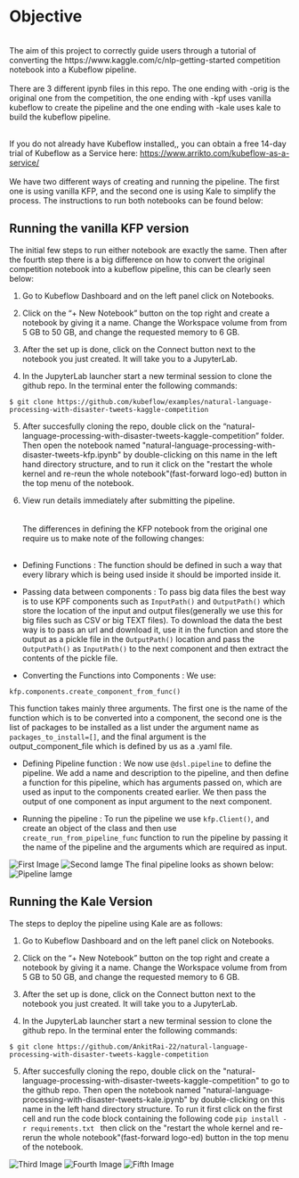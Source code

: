 # Objective
<br>
The aim of this project to correctly guide users through a tutorial of converting the https://www.kaggle.com/c/nlp-getting-started competition notebook into a Kubeflow pipeline.<br><br> 
There are 3 different ipynb files in this repo. The one ending with -orig is the original one from the competition, the one ending with -kpf uses vanilla kubeflow to create the pipeline and the one ending with -kale uses kale to build the kubeflow pipeline. <br>
<br>

If you do not already have Kubeflow installed,, you can obtain a free 14-day trial of Kubeflow as a Service here: https://www.arrikto.com/kubeflow-as-a-service/
<br><br>
We have two different ways of creating and running the pipeline. The first one is using vanilla KFP, and the second one is using Kale to simplify the process. The instructions to run both notebooks can be found below:

## Running the vanilla KFP version

The initial few steps to run either notebook are exactly the same. Then after the fourth step there is a big difference on how to convert the original competition notebook into a kubeflow pipeline, this can be clearly seen below:

1. Go to Kubeflow Dashboard and on the left panel click on Notebooks.

2. Click on the “+ New Notebook” button on the top right and create a notebook by giving it a name. Change the Workspace volume from from 5 GB to 50 GB, and change the requested memory to 6 GB.

3. After the set up is done, click on the Connect button next to the notebook you just created. It will take you to a JupyterLab.


4. In the JupyterLab launcher start a new terminal session to clone the github repo. In the terminal enter the following commands:

 ```$ git clone https://github.com/kubeflow/examples/natural-language-processing-with-disaster-tweets-kaggle-competition```

5. After succesfully cloning the repo, double click on the “natural-language-processing-with-disaster-tweets-kaggle-competition” folder. Then open the notebook named "natural-language-processing-with-disaster-tweets-kfp.ipynb" by double-clicking on this name in the left hand directory structure, and to run it click on the "restart the whole kernel and re-reun the whole notebook"(fast-forward logo-ed) button in the top menu of the notebook.

6. View run details immediately after submitting the pipeline.
<br><br>  
The differences in defining the KFP notebook from the original one require us to make note of the following changes: <br> <br>

 - Defining Functions : The function should be defined in such a way that every library which is being used inside it should be imported inside it. 

 - Passing data between components :  To pass big data files the best way is to use KPF components such as ```InputPath()``` and ```OutputPath()``` which store the location of the input and output files(generally we use this for big files such as CSV or big TEXT files). To download the data the best way is to pass an url and download it, use it in the function and store the output as a pickle file in the ```OutputPath()``` location and pass the ```OutputPath()``` as ```InputPath()``` to the next component and then extract the contents of the pickle file.

 - Converting the Functions into Components : We use: 

```
kfp.components.create_component_from_func()
```

This function takes mainly three arguments. The first one is the name of the function which is to be converted into a component, the second one is the list of packages to be installed as a list under the argument name as ```packages_to_install=[]```, and the final argument is the output_component_file which is defined by us as a .yaml file.


 - Defining Pipeline function : We now use ```@dsl.pipeline``` to define the pipeline. We add a name and description to the pipeline, and then define a function for this pipeline, which has arguments passed on, which are used as input to the components created earlier. We then pass the output of one component as input argument to the next component. 


 - Running the pipeline : To run the pipeline we use ```kfp.Client()```, and create an object of the class and then use ```create_run_from_pipeline_func``` function to run the pipeline by passing it the name of the pipeline and the arguments which are required as input.


![First Image](https://github.com/AnkitRai-22/natural-language-processing-with-disaster-tweets-kaggle-competition/blob/main/images/Screenshot%20(254).png)
![Second Iamge](https://github.com/AnkitRai-22/natural-language-processing-with-disaster-tweets-kaggle-competition/blob/main/images/Screenshot%20(255).png)
The final pipeline looks as shown below:<br>
![Pipeline Iamge](https://github.com/AnkitRai-22/natural-language-processing-with-disaster-tweets-kaggle-competition/blob/main/images/Screenshot%20(263).png)

## Running the Kale Version

The steps to deploy the pipeline using Kale are as follows:

1. Go to Kubeflow Dashboard and on the left panel click on Notebooks.

2. Click on the “+ New Notebook” button on the top right and create a notebook by giving it a name. Change the Workspace volume from from 5 GB to 50 GB, and change the requested memory to 6 GB.

3. After the set up is done, click on the Connect button next to the notebook you just created. It will take you to a JupyterLab.


4. In the JupyterLab launcher start a new terminal session to clone the github repo. In the terminal enter the following commands:

```$ git clone https://github.com/AnkitRai-22/natural-language-processing-with-disaster-tweets-kaggle-competition```

5. After succesfully cloning the repo, double click on the "natural-language-processing-with-disaster-tweets-kaggle-competition" to go to the github repo. Then open the notebook named "natural-language-processing-with-disaster-tweets-kale.ipynb" by double-clicking on this name in the left hand directory structure. To run it first click on the first cell and run the code block containing the following code 
```pip install -r requirements.txt ```
then click on the "restart the whole kernel and re-rerun the whole notebook"(fast-forward logo-ed) button in the top menu of the notebook.

![Third Image](https://github.com/AnkitRai-22/natural-language-processing-with-disaster-tweets-kaggle-competition/blob/main/images/Screenshot%20(257).png)
![Fourth Image](https://github.com/AnkitRai-22/natural-language-processing-with-disaster-tweets-kaggle-competition/blob/main/images/Screenshot%20(258).png)
![Fifth Image](https://github.com/AnkitRai-22/natural-language-processing-with-disaster-tweets-kaggle-competition/blob/main/images/Screenshot%20(259).png)

